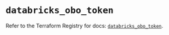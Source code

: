 # `databricks_obo_token`

Refer to the Terraform Registry for docs: [`databricks_obo_token`](https://registry.terraform.io/providers/databricks/databricks/1.48.1/docs/resources/obo_token).
